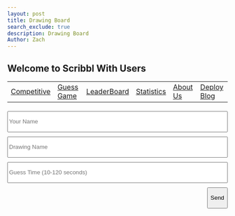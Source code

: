 ```yaml
---
layout: post
title: Drawing Board
search_exclude: true
description: Drawing Board
Author: Zach
---
```


## Welcome to Scribbl With Users

<table>
    <tr>
        <td><a href="{{site.baseurl}}/competition">Competitive</a></td>
        <td><a href="{{site.baseurl}}/guess">Guess Game</a></td>
        <td><a href="{{site.baseurl}}/leaderboard">LeaderBoard</a></td>
        <td><a href="{{site.baseurl}}/stats">Statistics</a></td>
        <td><a href="{{site.baseurl}}/about">About Us</a></td>
        <td><a href="{{site.baseurl}}/deploy">Deploy Blog</a></td>
    </tr>
</table>

<div id="app"></div>
<div class="form-container" style="margin-top: 20px;">
    <div class="input-group" style="display: flex; flex-direction: column; gap: 10px;">
        <input type="text" id="userName" placeholder="Your Name" class="form-input" style="height: 3rem;" required>
        <input type="text" id="drawingName" placeholder="Drawing Name" class="form-input" style="height: 3rem;" required>
        <input type="number" id="guessTime" placeholder="Guess Time (10-120 seconds)" class="form-input" style="height: 3rem;" min="10" max="120" required>
        <button onclick="saveDrawing()" class="submit-button" style="align-self: flex-end; height: 3rem;">Send</button>
    </div>
    <div id="message"></div>
</div>
<div style="margin-top: 20px;"></div>
<script>
document.addEventListener('DOMContentLoaded', () => {
    const app = document.querySelector('#app');
    if (!app) {
        console.error('Error: #app container not found. Ensure the div with id "app" is in the HTML.');
        return;
    }
    const toolbar = document.createElement('div');
    toolbar.style.cssText = `
        display: flex;
        justify-content: center;
        align-items: center;
        margin-bottom: 10px;
        background: rgba(255, 255, 255, 0.3);
        padding: 10px;
        border-radius: 10px;
        gap: 10px;
        flex-wrap: wrap;
    `;
    const colorPicker = document.createElement('input');
    colorPicker.type = 'color';
    colorPicker.value = '#000000';
    colorPicker.style.cssText = `
        width: 40px;
        height: 40px;
        border: none;
        cursor: pointer;
    `;
    toolbar.appendChild(colorPicker);
    let currentColor = colorPicker.value;
    let isEraser = false;
    colorPicker.addEventListener('input', () => {
        currentColor = colorPicker.value;
        isEraser = false;
        eraserButton.style.background = 'white';
        eraserButton.style.color = 'black';
    });
    const brushSize = document.createElement('input');
    brushSize.type = 'range';
    brushSize.min = '1';
    brushSize.max = '50';
    brushSize.value = '5';
    brushSize.style.cssText = 'margin: 0 10px;';
    toolbar.appendChild(brushSize);
    const eraserButton = document.createElement('button');
    eraserButton.textContent = 'Eraser';
    eraserButton.style.cssText = `
        background: white;
        color: black;
        border: 2px solid #000;
        padding: 10px;
        border-radius: 5px;
        cursor: pointer;
        font-weight: bold;
    `;
    eraserButton.addEventListener('click', () => {
        isEraser = !isEraser;
        if (isEraser) {
            eraserButton.style.background = 'black';
            eraserButton.style.color = 'white';
        } else {
            eraserButton.style.background = 'white';
            eraserButton.style.color = 'black';
        }
    });
    toolbar.appendChild(eraserButton);
    const undoButton = document.createElement('button');
    undoButton.textContent = 'Undo';
    undoButton.style.cssText = `
        background: #FFC107;
        color: white;
        border: none;
        padding: 10px;
        border-radius: 5px;
        cursor: pointer;
        font-weight: bold;
    `;
    undoButton.addEventListener('click', () => {
        if (undoStack.length > 0) {
            undoStack.pop();
            const lastImage = undoStack.length > 0 ? undoStack[undoStack.length - 1] : null;
            const img = new Image();
            img.src = lastImage || '';
            img.onload = () => {
                ctx.clearRect(0, 0, canvas.width, canvas.height);
                ctx.drawImage(img, 0, 0);
            };
        }
    });
    toolbar.appendChild(undoButton);
    const resetButton = document.createElement('button');
    resetButton.textContent = 'Reset';
    resetButton.style.cssText = `
        background: #DC3545;
        color: white;
        border: none;
        padding: 10px;
        border-radius: 5px;
        cursor: pointer;
        font-weight: bold;
    `;
    resetButton.addEventListener('click', () => {
        ctx.clearRect(0, 0, canvas.width, canvas.height);
        undoStack = [];
    });
    toolbar.appendChild(resetButton);
    const saveButton = document.createElement('button');
    saveButton.textContent = 'Save Drawing';
    saveButton.style.cssText = `
        background: #28A745;
        color: white;
        border: none;
        padding: 10px;
        border-radius: 5px;
        cursor: pointer;
        font-weight: bold;
    `;
    saveButton.addEventListener('click', () => {
        const drawingData = canvas.toDataURL("image/jpeg");
        const link = document.createElement('a');
        link.download = `drawing.jpeg`;
        link.href = drawingData;
        link.click();
    });
    toolbar.appendChild(saveButton);
    const canvas = document.createElement('canvas');
    canvas.width = 800;
    canvas.height = 600;
    canvas.style.cssText = `
        border: 2px solid black;
        background: white;
        cursor: crosshair;
    `;
    const ctx = canvas.getContext('2d');
    ctx.fillStyle = 'white';
    ctx.fillRect(0, 0, canvas.width, canvas.height);
    let drawing = false;
    let undoStack = [];
    canvas.addEventListener('mousedown', (e) => {
        drawing = true;
        ctx.beginPath();
        ctx.moveTo(e.offsetX, e.offsetY);
    });
    canvas.addEventListener('mousemove', (e) => {
        if (drawing) {
            ctx.strokeStyle = isEraser ? 'white' : currentColor;
            ctx.lineWidth = brushSize.value;
            ctx.lineCap = 'round';
            ctx.lineTo(e.offsetX, e.offsetY);
            ctx.stroke();
        }
    });
    canvas.addEventListener('mouseup', () => {
        drawing = false;
        ctx.closePath();
        undoStack.push(canvas.toDataURL());
    });
    canvas.addEventListener('mouseleave', () => {
        drawing = false;
    });
    app.appendChild(toolbar);
    app.appendChild(canvas);
});
function saveDrawing() {
    const userName = document.getElementById('userName').value.trim();
    const drawingName = document.getElementById('drawingName').value.trim();
    const guessTime = parseInt(document.getElementById('guessTime').value);
if (!userName || !drawingName || isNaN(guessTime) || guessTime < 10 || guessTime > 120) {
        showMessage('Please fill in all fields correctly', true);
        return;
    }
const drawingData = canvas.toDataURL("image/jpeg");
fetch('/api/save-drawing', {
        method: 'POST',
        headers: {
            'Content-Type': 'application/json'
        },
        body: JSON.stringify({
            user_name: userName,
            drawing_name: drawingName,
            guess_time: guessTime,
            drawing: drawingData
        })
    })
    .then(response => response.json())
    .then(data => {
        if (data.message) {
            showMessage('Drawing saved successfully');
        } else {
            showMessage(`Error: ${data.error}`, true);
        }
    })
    .catch(error => {
        console.error('Error:', error);
        showMessage('Error saving drawing', true);
    });
}
function showMessage(message, isError = false) {
    const messageEl = document.getElementById('message');
    messageEl.style.backgroundColor = isError ? '#fee2e2' : '#dcfce7';
    messageEl.style.color = isError ? '#dc2626' : '#16a34a';
    messageEl.textContent = message;
    setTimeout(() => messageEl.textContent = '', 3000);
}
</script>
